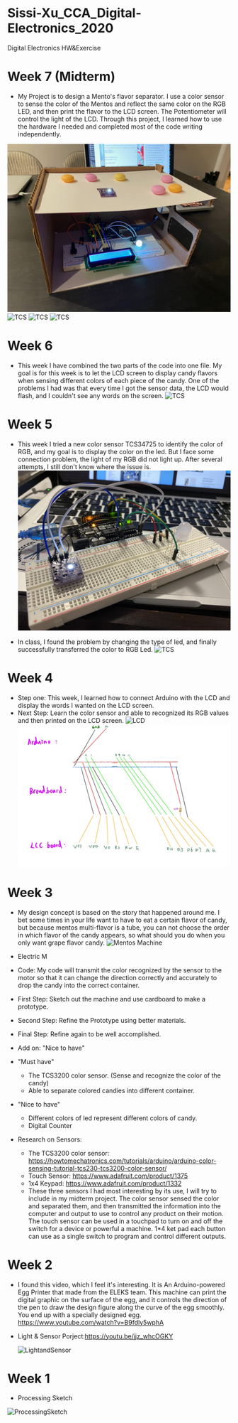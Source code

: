 # Sissi-Xu_CCA_Digital-Electronics_2020
Digital Electronics HW&amp;Exercise
# Week 7 (Midterm)
- My Project is to design a Mento's flavor separator. I use a color sensor to sense the color of the Mentos and reflect the same color on the RGB LED, and then print the flavor to the LCD screen. The Potentiometer will control the light of the LCD. Through this project, I learned how to use the hardware I needed and completed most of the code writing independently.  

![TCS](/images/Picmachine2.jpeg)
![TCS](/images/Orange.GIF)
![TCS](/images/Lemon.GIF)
![TCS](/images/Strawberry.GIF)

# Week 6
- This week I have combined the two parts of the code into one file. My goal is for this week is to let the LCD screen to display candy flavors when sensing different colors of each piece of the candy. One of the problems I had was that every time I got the sensor data, the LCD would flash, and I couldn't see any words on the screen.
![TCS](/images/lcdwithsensor.gif)

# Week 5
- This week I tried a new color sensor TCS34725 to identify the color of RGB, and my goal is to display the color on the led. But I face some connection problem, the light of my RGB did not light up. After several attempts, I still don't know where the issue is.
![TCS](/images/TCS.JPG)

- In class, I found the problem by changing the type of led, and finally successfully transferred the color to RGB Led.
![TCS](/images/TCSsensor.GIF)

# Week 4
- Step one: This week, I learned how to connect Arduino with the LCD and display the words I wanted on the LCD screen.
- Next Step: Learn the color sensor and able to recognized its RGB values and then printed on the LCD screen.
![LCD](/images/Hellosissi.GIF)
![LCD](/images/LCCSceendraw.JPG)

# Week 3
- My design concept is based on the story that happened around me. I bet some times in your life want to have to eat a certain flavor of candy, but because mentos multi-flavor is a tube, you can not choose the order in which flavor of the candy appears, so what should you do when you only want grape flavor candy.
![Mentos Machine](/images/Mentos.JPG)
- Electric M

- Code: My code will transmit the color recognized by the sensor to the motor so that it can change the direction correctly and accurately to drop the candy into the correct container.

- First Step: Sketch out the machine and use cardboard to make a prototype.
- Second Step: Refine the Prototype using better materials.
- Final Step: Refine again to be well accomplished.
- Add on: "Nice to have"

- "Must have"
  - The TCS3200 color sensor. (Sense and recognize the color of the candy)
  - Able to separate colored candies into different container.
  
- "Nice to have"
  - Different colors of led represent different colors of candy.
  - Digital Counter
   
- Research on Sensors:
  - The TCS3200 color sensor: https://howtomechatronics.com/tutorials/arduino/arduino-color-sensing-tutorial-tcs230-tcs3200-color-sensor/
  - Touch Sensor: https://www.adafruit.com/product/1375
  - 1x4 Keypad: https://www.adafruit.com/product/1332
  - These three sensors I had most interesting by its use, I will try to include in my midterm project. The color sensor sensed the color and separated them, and then transmitted the information into the computer and output to use to control any product on their motion. The touch sensor can be used in a touchpad to turn on and off the switch for a device or powerful a machine. 1*4 ket pad each button can use as a single switch to program and control different outputs.
  
# Week 2
- I found this video, which I feel it's interesting. It is An Arduino-powered Egg Printer that made from the ELEKS team. This machine can print the digital graphic on the surface of the egg, and it controls the direction of the pen to draw the design figure along the curve of the egg smoothly. You end up with a specially designed egg. https://www.youtube.com/watch?v=B9fdly5wphA
- Light & Sensor Porject:https://youtu.be/jjz_whcOGKY 
       
    ![LightandSensor](/images/Light.GIF)

# Week 1
- Processing Sketch

![ProcessingSketch](/images/ProcessingSketch.png)




